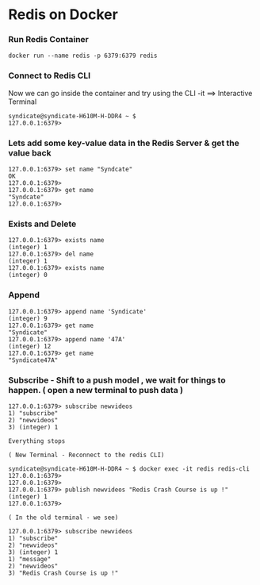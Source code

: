 # Redis on Docker

### Run Redis Container
`docker run --name redis -p 6379:6379 redis`

### Connect to Redis CLI
Now we can go inside the container and try using the CLI
-it ==> Interactive Terminal

```
syndicate@syndicate-H610M-H-DDR4 ~ $ 
127.0.0.1:6379>
```

### Lets add some key-value data in the Redis Server & get the value back
```
127.0.0.1:6379> set name "Syndcate"
OK
127.0.0.1:6379> 
127.0.0.1:6379> get name
"Syndcate"
127.0.0.1:6379>
```


### Exists and Delete
```
127.0.0.1:6379> exists name
(integer) 1
127.0.0.1:6379> del name
(integer) 1
127.0.0.1:6379> exists name
(integer) 0
```

### Append
```
127.0.0.1:6379> append name 'Syndicate'
(integer) 9
127.0.0.1:6379> get name
"Syndicate"
127.0.0.1:6379> append name '47A'
(integer) 12
127.0.0.1:6379> get name
"Syndicate47A"
```


### Subscribe - Shift to a push model , we wait for things to happen. ( open a new terminal to push data )

```
127.0.0.1:6379> subscribe newvideos
1) "subscribe"
2) "newvideos"
3) (integer) 1

Everything stops

( New Terminal - Reconnect to the redis CLI)

syndicate@syndicate-H610M-H-DDR4 ~ $ docker exec -it redis redis-cli
127.0.0.1:6379> 
127.0.0.1:6379> 
127.0.0.1:6379> publish newvideos "Redis Crash Course is up !"
(integer) 1
127.0.0.1:6379> 

( In the old terminal - we see)

127.0.0.1:6379> subscribe newvideos
1) "subscribe"
2) "newvideos"
3) (integer) 1
1) "message"
2) "newvideos"
3) "Redis Crash Course is up !"


```


